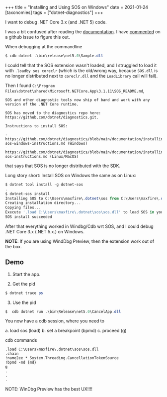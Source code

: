 +++
title = "Installing and Using SOS on Windows"
date = 2021-01-24
[taxonomies]
tags = ["dotnet-diagnostics"]
+++

I want to debug .NET Core 3.x (and .NET 5) code.

I was a bit confused after reading the [documentation](https://github.com/dotnet/diagnostics/blob/master/documentation/installing-sos-windows-instructions.md). I have [commented](https://github.com/dotnet/diagnostics/issues/496#issuecomment-766253226) on a github issue to figure this out.

<!-- more -->

When debugging at the commandline

```powershell
$ cdb dotnet .\bin\release\net5.0\Sample.dll
```

I could tell that the SOS extension wasn't loaded, and I struggled to load it with `.loadby sos coreclr` (which is the old/wrong way, because `SOS.dll` is no longer distributed next to `coreclr.dll` and the `LoadLibrary` call will fail).

Then I found `C:\Program Files\dotnet\shared\Microsoft.NETCore.App\3.1.11\SOS_README.md`,

```
SOS and other diagnostic tools now ship of band and work with any version of the .NET Core runtime.

SOS has moved to the diagnostics repo here: https://github.com/dotnet/diagnostics.git.

Instructions to install SOS:

- https://github.com/dotnet/diagnostics/blob/main/documentation/installing-sos-windows-instructions.md (Windows)
- https://github.com/dotnet/diagnostics/blob/main/documentation/installing-sos-instructions.md (Linux/MacOS)
```

that says that SOS is no longer distributed with the SDK.

Long story short: Install SOS on Windows the same as on Linux:

```powershell
$ dotnet tool install -g dotnet-sos
.
$ dotnet-sos install
Installing SOS to C:\Users\maxfire\.dotnet\sos from C:\Users\maxfire\.dotnet\tools\.store\dotnet-sos\5.0.160202\dotnet-sos\5.0.160202\tools\netcoreapp2.1\any\win-x64
Creating installation directory...
Copying files...
Execute '.load C:\Users\maxfire\.dotnet\sos\sos.dll' to load SOS in your Windows debugger.
SOS install succeeded
```

After that everything worked in Windbg/Cdb wrt SOS, and I could debug .NET Core 3.x (.NET 5.x.) on Windows.

**NOTE**: If you are using WindDbg Preview, then the extension work out of the box.

## Demo

1. Start the app.

2. Get the pid

```powershell
$ dotnet trace ps
```

3. Use the pid

```powershell
$  cdb dotnet run .\bin\Release\net5.0\CancelApp.dll
```

You now have a cdb session, where you need to

a. load sos (load)
b. set a breakpoint (bpmd)
c. proceed (g)

cdb commands

```
.load C:\Users\maxfire\.dotnet\sos\sos.dll
.chain
!name2ee * System.Threading.CancellationTokenSource
!bpmd -md {md}
g
.
.
.
```

NOTE: WinDbg Preview has the best UX!!!!